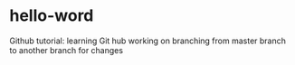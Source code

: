 # hello-word
Github tutorial: learning Git hub 
working on branching from master branch to another branch for changes
